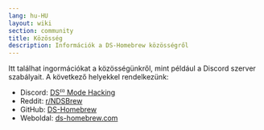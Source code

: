 ```yaml
---
lang: hu-HU
layout: wiki
section: community
title: Közösség
description: Információk a DS-Homebrew közösségről
---
```


Itt találhat ingormációkat a közösségünkről, mint például a Discord szerver szabályait. A következő helyekkel rendelkezünk:
- Discord: [DS⁽ⁱ⁾ Mode Hacking](https://ds-homebrew.com/discord)
- Reddit: [r/NDSBrew](https://reddit.com/r/NDSBrew)
- GitHub: [DS-Homebrew](https://github.com/DS-Homebrew)
- Weboldal: [ds-homebrew.com](https://ds-homebrew.com)
